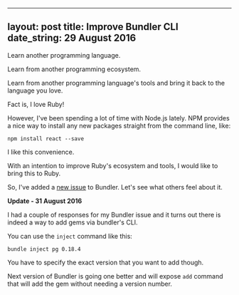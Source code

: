 
---
layout: post
title: Improve Bundler CLI
date_string: 29 August 2016
---

Learn another programming language.

Learn from another programming ecosystem.

Learn from another programming language's tools and bring it back to the language you love.

Fact is, I love Ruby!

However, I've been spending a lot of time with Node.js lately. NPM provides a nice way to install
any new packages straight from the command line, like:

```
npm install react --save
```

I like this convenience.

With an intention to improve Ruby's ecosystem and tools, I would like to bring this to Ruby.

So, I've added a [new issue](https://github.com/bundler/bundler/issues/4932) to Bundler. Let's see what others feel about it.

**Update - 31 August 2016**

I had a couple of responses for my Bundler issue and it turns out there is indeed a way to add gems via bundler's CLI.

You can use the `inject` command like this:

```
bundle inject pg 0.18.4
```

You have to specify the exact version that you want to add though.

Next version of Bundler is going one better and will expose `add` command that will add the gem without needing a version number.
